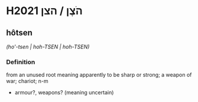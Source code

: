 # H2021 הֹצֶן / הצן

## hôtsen

_(ho'-tsen | hoh-TSEN | hoh-TSEN)_

### Definition

from an unused root meaning apparently to be sharp or strong; a weapon of war; chariot; n-m

- armour?, weapons? (meaning uncertain)
